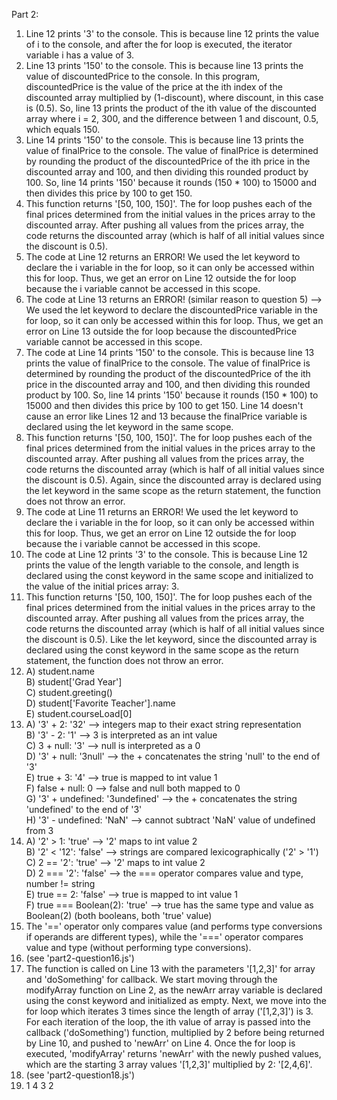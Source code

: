 Part 2:

1.  Line 12 prints '3' to the console. This is because line 12 prints the value of i to the console, and after the for loop is executed, the iterator variable i has a value of 3. 
2.  Line 13 prints '150' to the console. This is because line 13 prints the value of discountedPrice to the console. In this program, discountedPrice is the value of the price at the ith index of the discounted array multiplied by (1-discount), where discount, in this case is (0.5). So, line 13 prints the product of the ith value of the discounted array where i = 2, 300, and the difference between 1 and discount, 0.5, which equals 150.
3.  Line 14 prints '150' to the console. This is because line 13 prints the value of finalPrice to the console. The value of finalPrice is determined by rounding the product of the discountedPrice of the ith price in the discounted array and 100, and then dividing this rounded product by 100. So, line 14 prints '150' because it rounds (150 * 100) to 15000 and then divides this price by 100 to get 150.
4.  This function returns '[50, 100, 150]'. The for loop pushes each of the final prices determined from the initial values in the prices array to the discounted array. After pushing all values from the prices array, the code returns the discounted array (which is half of all initial values since the discount is 0.5).
5. The code at Line 12 returns an ERROR! We used the let keyword to declare the i variable in the for loop, so it can only be accessed within this for loop. Thus, we get an error on Line 12 outside the for loop because the i variable cannot be accessed in this scope.
6. The code at Line 13 returns an ERROR! (similar reason to question 5) --> We used the let keyword to declare the discountedPrice variable in the for loop, so it can only be accessed within this for loop. Thus, we get an error on Line 13 outside the for loop because the discountedPrice variable cannot be accessed in this scope.
7. The code at Line 14 prints '150' to the console. This is because line 13 prints the value of finalPrice to the console. The value of finalPrice is determined by rounding the product of the discountedPrice of the ith price in the discounted array and 100, and then dividing this rounded product by 100. So, line 14 prints '150' because it rounds (150 * 100) to 15000 and then divides this price by 100 to get 150. Line 14 doesn't cause an error like Lines 12 and 13 because the finalPrice variable is declared using the let keyword in the same scope.
8. This function returns '[50, 100, 150]'. The for loop pushes each of the final prices determined from the initial values in the prices array to the discounted array. After pushing all values from the prices array, the code returns the discounted array (which is half of all initial values since the discount is 0.5). Again, since the discounted array is declared using the let keyword in the same scope as the return statement, the function does not throw an error.
9. The code at Line 11 returns an ERROR! We used the let keyword to declare the i variable in the for loop, so it can only be accessed within this for loop. Thus, we get an error on Line 12 outside the for loop because the i variable cannot be accessed in this scope.
10. The code at Line 12 prints '3' to the console. This is because Line 12 prints the value of the length variable to the console, and length is declared using the const keyword in the same scope and initialized to the value of the initial prices array: 3.
11. This function returns '[50, 100, 150]'. The for loop pushes each of the final prices determined from the initial values in the prices array to the discounted array. After pushing all values from the prices array, the code returns the discounted array (which is half of all initial values since the discount is 0.5). Like the let keyword, since the discounted array is declared using the const keyword in the same scope as the return statement, the function does not throw an error.
12. A) student.name    
    B) student['Grad Year']   
    C) student.greeting()   
    D) student['Favorite Teacher'].name   
    E) student.courseLoad[0]
13. A) '3' + 2: '32' --> integers map to their exact string representation   
    B) '3' - 2: '1' --> 3 is interpreted as an int value   
    C) 3 + null: '3' --> null is interpreted as a 0   
    D) '3' + null: '3null' --> the + concatenates the string 'null' to the end of '3'   
    E) true + 3: '4' --> true is mapped to int value 1   
    F) false + null: 0 --> false and null both mapped to 0   
    G) '3' + undefined: '3undefined' --> the + concatenates the string 'undefined' to the end of '3'   
    H) '3' - undefined: 'NaN' --> cannot subtract 'NaN' value of undefined from 3
14. A) '2' > 1: 'true' --> '2' maps to int value 2  
    B) '2' < '12': 'false' --> strings are compared lexicographically ('2' > '1')   
    C) 2 == '2': 'true' --> '2' maps to int value 2   
    D) 2 === '2': 'false' --> the === operator compares value and type, number != string   
    E) true == 2: 'false' --> true is mapped to int value 1   
    F) true === Boolean(2): 'true' --> true has the same type and value as Boolean(2) (both booleans, both 'true' value)
15. The '==' operator only compares value (and performs type conversions if operands are different types), while the '===' operator compares value and type (without performing type conversions).
16. (see 'part2-question16.js')
17. The function is called on Line 13 with the parameters '[1,2,3]' for array and 'doSomething' for callback. We start moving through the modifyArray function on Line 2, as the newArr array variable is declared using the const keyword and initialized as empty. Next, we move into the for loop which iterates 3 times since the length of array ('[1,2,3]') is 3. For each iteration of the loop, the ith value of array is passed into the callback ('doSomething') function, multiplied by 2 before being returned by Line 10, and pushed to 'newArr' on Line 4. Once the for loop is executed, 'modifyArray' returns 'newArr' with the newly pushed values, which are the starting 3 array values '[1,2,3]' multiplied by 2: '[2,4,6]'.
18. (see 'part2-question18.js')
19. 1
    4
    3
    2
